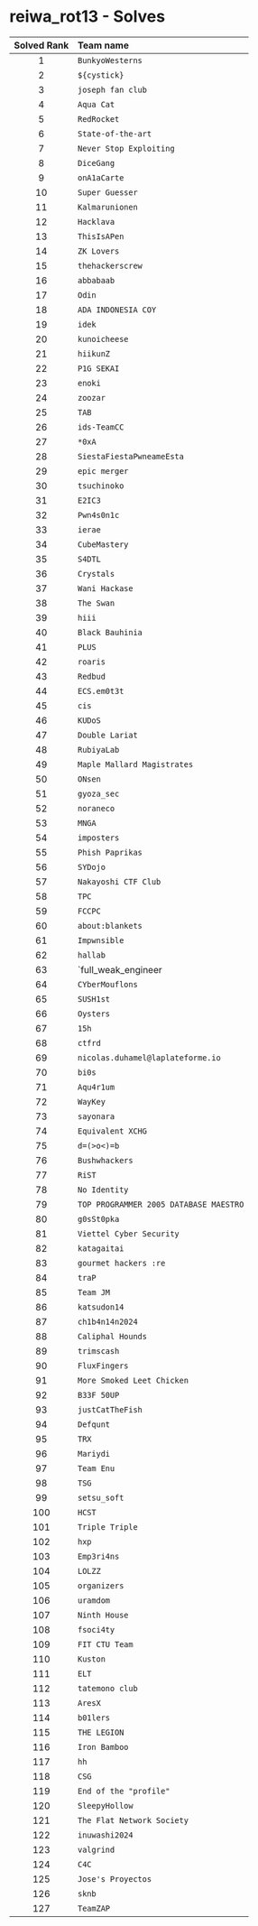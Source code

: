# reiwa_rot13 - Solves
| Solved Rank | Team name |
|:-----------:|:----------|
| 1 | `BunkyoWesterns` |
| 2 | `${cystick}` |
| 3 | `joseph fan club` |
| 4 | `Aqua Cat` |
| 5 | `RedRocket` |
| 6 | `State-of-the-art` |
| 7 | `Never Stop Exploiting` |
| 8 | `DiceGang` |
| 9 | `onA1aCarte` |
| 10 | `Super Guesser` |
| 11 | `Kalmarunionen` |
| 12 | `Hacklava` |
| 13 | `ThisIsAPen` |
| 14 | `ZK Lovers` |
| 15 | `thehackerscrew` |
| 16 | `abbabaab` |
| 17 | `Odin` |
| 18 | `ADA INDONESIA COY` |
| 19 | `idek` |
| 20 | `kunoicheese` |
| 21 | `hiikunZ` |
| 22 | `P1G SEKAI` |
| 23 | `enoki` |
| 24 | `zoozar` |
| 25 | `TAB` |
| 26 | `ids-TeamCC` |
| 27 | `*0xA` |
| 28 | `SiestaFiestaPwneameEsta` |
| 29 | `epic merger` |
| 30 | `tsuchinoko` |
| 31 | `E2IC3` |
| 32 | `Pwn4s0n1c` |
| 33 | `ierae` |
| 34 | `CubeMastery` |
| 35 | `S4DTL` |
| 36 | `Crystals` |
| 37 | `Wani Hackase` |
| 38 | `The Swan` |
| 39 | `hiii` |
| 40 | `Black Bauhinia` |
| 41 | `PLUS` |
| 42 | `roaris` |
| 43 | `Redbud` |
| 44 | `ECS.em0t3t` |
| 45 | `cis` |
| 46 | `KUDoS` |
| 47 | `Double Lariat` |
| 48 | `RubiyaLab` |
| 49 | `Maple Mallard Magistrates` |
| 50 | `ONsen` |
| 51 | `gyoza_sec` |
| 52 | `noraneco` |
| 53 | `MNGA` |
| 54 | `imposters` |
| 55 | `Phish Paprikas` |
| 56 | `SYDojo` |
| 57 | `Nakayoshi CTF Club` |
| 58 | `TPC` |
| 59 | `FCCPC` |
| 60 | `about:blankets` |
| 61 | `Impwnsible` |
| 62 | `hallab` |
| 63 | `full_weak_engineer | Please subscribe! -> https://asusn.online` |
| 64 | `CYberMouflons` |
| 65 | `SUSH1st` |
| 66 | `Oysters` |
| 67 | `15h` |
| 68 | `ctfrd` |
| 69 | `nicolas.duhamel@laplateforme.io` |
| 70 | `bi0s` |
| 71 | `Aqu4r1um` |
| 72 | `WayKey` |
| 73 | `sayonara` |
| 74 | `Equivalent XCHG` |
| 75 | `d=(>o<)=b` |
| 76 | `Bushwhackers` |
| 77 | `RiST` |
| 78 | `No Identity` |
| 79 | `TOP PROGRAMMER 2005 DATABASE MAESTRO` |
| 80 | `g0sSt0pka` |
| 81 | `Viettel Cyber Security` |
| 82 | `katagaitai` |
| 83 | `gourmet hackers :re` |
| 84 | `traP` |
| 85 | `Team JM` |
| 86 | `katsudon14` |
| 87 | `ch1b4n14n2024` |
| 88 | `Caliphal Hounds` |
| 89 | `trimscash` |
| 90 | `FluxFingers` |
| 91 | `More Smoked Leet Chicken` |
| 92 | `B33F 50UP` |
| 93 | `justCatTheFish` |
| 94 | `Defqunt` |
| 95 | `TRX` |
| 96 | `Mariydi` |
| 97 | `Team Enu` |
| 98 | `TSG` |
| 99 | `setsu_soft` |
| 100 | `HCST` |
| 101 | `Triple Triple` |
| 102 | `hxp` |
| 103 | `Emp3ri4ns` |
| 104 | `LOLZZ` |
| 105 | `organizers` |
| 106 | `uramdom` |
| 107 | `Ninth House` |
| 108 | `fsoci4ty` |
| 109 | `FIT CTU Team` |
| 110 | `Kuston` |
| 111 | `ELT` |
| 112 | `tatemono club` |
| 113 | `AresX` |
| 114 | `b01lers` |
| 115 | `THE LEGION` |
| 116 | `Iron Bamboo` |
| 117 | `hh` |
| 118 | `CSG` |
| 119 | `End of the "profile"` |
| 120 | `SleepyHollow` |
| 121 | `The Flat Network Society` |
| 122 | `inuwashi2024` |
| 123 | `valgrind` |
| 124 | `C4C` |
| 125 | `Jose's Proyectos` |
| 126 | `sknb` |
| 127 | `TeamZAP` |